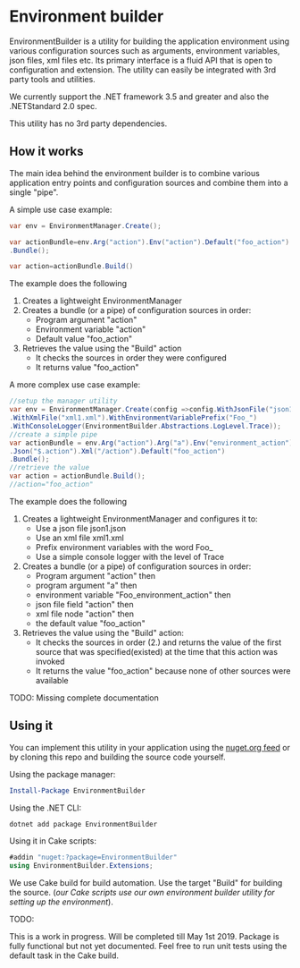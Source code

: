 # Environment builder

EnvironmentBuilder is a utility for building the application environment using various configuration sources such as arguments, environment variables, json files, xml files etc. Its primary interface is a fluid API that is open to configuration and extension. The utility can easily be integrated with 3rd party tools and utilities.

We currently support the .NET framework 3.5 and greater and also the .NETStandard 2.0 spec.

This utility has no 3rd party dependencies.

## How it works

The main idea behind the environment builder is to combine various application entry points and configuration sources and combine them into a single "pipe".

A simple use case example:
```csharp
var env = EnvironmentManager.Create();

var actionBundle=env.Arg("action").Env("action").Default("foo_action")
.Bundle();

var action=actionBundle.Build()
```
The example does the following
1. Creates a lightweight EnvironmentManager
2. Creates a bundle (or a pipe) of configuration sources in order:
   - Program argument "action"
   - Environment variable "action"
   - Default value "foo_action"
3. Retrieves the value using the "Build" action
   - It checks the sources in order they were configured
   - It returns value "foo_action"

A more complex use case example:
```csharp
//setup the manager utility
var env = EnvironmentManager.Create(config =>config.WithJsonFile("json1.json")
.WithXmlFile("xml1.xml").WithEnvironmentVariablePrefix("Foo_")
.WithConsoleLogger(EnvironmentBuilder.Abstractions.LogLevel.Trace));
//create a simple pipe
var actionBundle = env.Arg("action").Arg("a").Env("environment_action")
.Json("$.action").Xml("/action").Default("foo_action")
.Bundle();
//retrieve the value
var action = actionBundle.Build();
//action="foo_action"
```
The example does the following
1. Creates a lightweight EnvironmentManager and configures it to:
   - Use a json file json1.json
   - Use an xml file xml1.xml
   - Prefix environment variables with the word Foo_
   - Use a simple console logger with the level of Trace
2. Creates a bundle (or a pipe) of configuration sources in order:
   - Program argument "action" then
   - program argument "a" then
   - environment variable "Foo_environment_action" then
   - json file field "action" then
   - xml file node "action" then
   - the default value "foo_action"
3. Retrieves the value using the "Build" action:
   - It checks the sources in order (2.) and returns the value of the first source that was specified(existed) at the time that this action was invoked
   - It returns the value "foo_action" because none of other sources were available


TODO: Missing complete documentation

## Using it
You can implement this utility in your application using the [nuget.org feed](https://www.nuget.org/packages/EnvironmentBuilder/) or by cloning this repo and building the source code yourself.

Using the package manager:
```powershell
Install-Package EnvironmentBuilder
```

Using the .NET CLI:
```bash
dotnet add package EnvironmentBuilder
```

Using it in Cake scripts:
```csharp
#addin "nuget:?package=EnvironmentBuilder"
using EnvironmentBuilder.Extensions;
```

We use Cake build for build automation. Use the target "Build" for building the source. (*our Cake scripts use our own environment builder utility for setting up the environment*).

TODO:

This is a work in progress. Will be completed till May 1st 2019. Package is fully functional but not yet documented. Feel free to run unit tests using the default task in the Cake build.